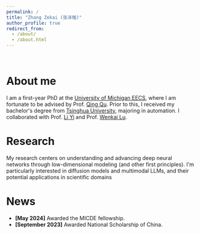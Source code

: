 ```yaml
---
permalink: /
title: "Zhang Zekai (张泽楷)"
author_profile: true
redirect_from: 
  - /about/
  - /about.html
---
```

<br>

About me
======
I am a first-year PhD at the [University of Michigan EECS](https://ece.engin.umich.edu/), where I am fortunate to be advised by Prof. [Qing Qu](https://qingqu.engin.umich.edu/). Prior to this, I received my bachelor's degree from [Tsinghua University](https://www.au.tsinghua.edu.cn/en/), majoring in automation.
I collaborated with Prof. [Li Yi](https://ericyi.github.io/) and Prof. [Wenkai Lu](https://www.au.tsinghua.edu.cn/en/info/1078/3204.htm).

Research
======
My research centers on understanding and advancing deep neural networks through low-dimensional modeling (and other first principles). I'm particularly interested in diffusion models and multimodal LLMs, and their potential applications in scientific domains


News
======
<ul>
  <li><b>[May 2024]</b> Awarded the MICDE fellowship.</li>
  <li><b>[September 2023]</b> Awarded National Scholarship of China.</li>
</ul>



